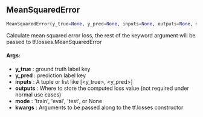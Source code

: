 ## MeanSquaredError
```python
MeanSquaredError(y_true=None, y_pred=None, inputs=None, outputs=None, mode=None, **kwargs)
```
Calculate mean squared error loss, the rest of the keyword argument will be passed to    tf.losses.MeanSquaredError

#### Args:

* **y_true** :  ground truth label key
* **y_pred** :  prediction label key
* **inputs** :  A tuple or list like [<y_true>, <y_pred>]
* **outputs** :  Where to store the computed loss value (not required under normal use cases)
* **mode** :  'train', 'eval', 'test', or None
* **kwargs** :  Arguments to be passed along to the tf.losses constructor    